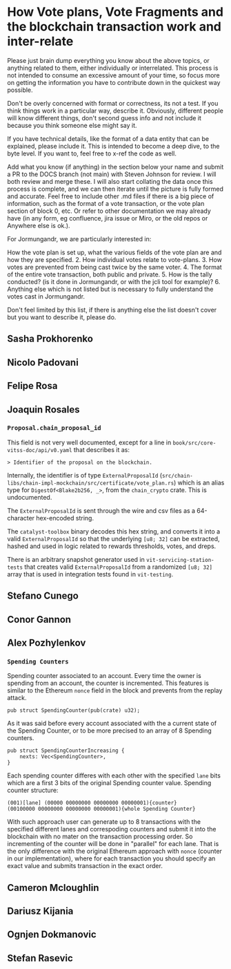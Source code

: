 # How Vote plans, Vote Fragments and the blockchain transaction work and inter-relate

Please just brain dump everything you know about the above topics, or anything
related to them, either individually or interrelated. This process is not
intended to consume an excessive amount of your time, so focus more on getting
the information you have to contribute down in the quickest way possible.

Don't be overly concerned with format or correctness, its not a test. If you
think things work in a particular way, describe it. Obviously, different people
will know different things, don't second guess info and not include it because
you think someone else might say it.

If you have technical details, like the format of a data entity that can be
explained, please include it. This is intended to become a deep dive, to the
byte level. If you want to, feel free to x-ref the code as well.

Add what you know (if anything) in the section below your name and submit a PR
to the DOCS branch (not main) with Steven Johnson for review. I will both
review and merge these. I will also start collating the data once this process
is complete, and we can then iterate until the picture is fully formed and
accurate. Feel free to include other .md files if there is a big piece of
information, such as the format of a vote transaction, or the vote plan section
of block 0, etc. Or refer to other documentation we may already have (in any
form, eg confluence, jira issue or Miro, or the old repos or Anywhere else is
ok.).

For Jormungandr, we are particularly interested in:

How the vote plan is set up, what the various fields of the vote plan are
   and how they are specified.
2. How individual votes relate to vote-plans.
3. How votes are prevented from being cast twice by the same voter.
4. The format of the entire vote transaction, both public and private.
5. How is the tally conducted? (is it done in Jormungandr, or with the jcli
   tool for example)?
6. Anything else which is not listed but is necessary to fully understand the
   votes cast in Jormungandr.

Don't feel limited by this list, if there is anything else the list doesn't
cover but you want to describe it, please do.

## Sasha Prokhorenko

## Nicolo Padovani

## Felipe Rosa

## Joaquin Rosales

### `Proposal.chain_proposal_id`

This field is not very well documented, except for a line in `book/src/core-vitss-doc/api/v0.yaml` that describes it as:

    > Identifier of the proposal on the blockchain.

Internally, the identifier is of type `ExternalProposalId` (`src/chain-libs/chain-impl-mockchain/src/certificate/vote_plan.rs`) which is an alias type for `DigestOf<Blake2b256, _>`, from the `chain_crypto` crate. This is undocumented.

The `ExternalProposalId` is sent through the wire and csv files as a 64-character hex-encoded string.

The `catalyst-toolbox` binary decodes this hex string, and converts it into a valid `ExternalProposalId` so that the underlying `[u8; 32]` can be extracted, hashed and used in logic related to rewards thresholds, votes, and dreps.

There is an arbitrary snapshot generator used in `vit-servicing-station-tests` that creates valid `ExternalProposalId` from a randomized `[u8; 32]` array that is used in integration tests found in `vit-testing`.

## Stefano Cunego

## Conor Gannon

## Alex Pozhylenkov

### `Spending Counters`

Spending counter associated to an account. Every time the owner is spending from an account, the counter is incremented. This features is similar to the Ethereum `nonce` field in the block and prevents from the replay attack.

```
pub struct SpendingCounter(pub(crate) u32);
```

As it was said before every account associated with the a current state of the Spending Counter, or to be more precised to an array of 8 Spending counters.

```
pub struct SpendingCounterIncreasing {
    nexts: Vec<SpendingCounter>,
}
```

Each spending counter differes with each other with the specified `lane` bits which are a first 3 bits of the original Spending counter value. Spending counter structure:

```
(001)[lane] (00000 00000000 00000000 00000001){counter}
(00100000 00000000 00000000 00000001){whole Spending Counter}
```

With such approach user can generate up to 8 transactions with the specified different lanes and correspoding counters and submit it into the blockchain with no mater on the transaction processing order. So incrementing of the counter will be done in "parallel" for each lane. That is the only difference with the original Ethereum approach with `nonce` (counter in our implementation), where for each transaction you should specify an exact value and submits transaction in the exact order.

## Cameron Mcloughlin

## Dariusz Kijania

## Ognjen Dokmanovic

## Stefan Rasevic
